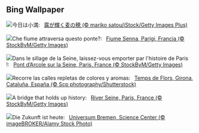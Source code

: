 ## Bing Wallpaper
![](https://www.bing.com/th?id=OHR.wheat2023_JA-JP0808192742_UHD.jpg&w=1000)今日は小満:&nbsp;&ensp;[露が輝く麦の穂 (© mariko satou/iStock/Getty Images Plus)](https://www.bing.com/th?id=OHR.wheat2023_JA-JP0808192742_UHD.jpg)
<br><br/>
![](https://www.bing.com/th?id=OHR.PontdArcole_IT-IT0136817375_UHD.jpg&w=1000)Che fiume attraversa questo ponte?:&nbsp;&ensp;[Fiume Senna, Parigi, Francia (© StockByM/Getty Images)](https://www.bing.com/th?id=OHR.PontdArcole_IT-IT0136817375_UHD.jpg)
<br><br/>
![](https://www.bing.com/th?id=OHR.PontdArcole_FR-FR5695342336_UHD.jpg&w=1000)Dans le sillage de la Seine, laissez-vous emporter par l'histoire de Paris !:&nbsp;&ensp;[Pont d’Arcole sur la Seine, Paris, France (© StockByM/Getty Images)](https://www.bing.com/th?id=OHR.PontdArcole_FR-FR5695342336_UHD.jpg)
<br><br/>
![](https://www.bing.com/th?id=OHR.TempsFlors_ES-ES0333200681_UHD.jpg&w=1000)Recorre las calles repletas de colores y aromas:&nbsp;&ensp;[Temps de Flors, Girona, Cataluña, España (© Scp photography/Shutterstock)](https://www.bing.com/th?id=OHR.TempsFlors_ES-ES0333200681_UHD.jpg)
<br><br/>
![](https://www.bing.com/th?id=OHR.PontdArcole_EN-GB6835023826_UHD.jpg&w=1000)A bridge that holds up history:&nbsp;&ensp;[River Seine, Paris, France (© StockByM/Getty Images)](https://www.bing.com/th?id=OHR.PontdArcole_EN-GB6835023826_UHD.jpg)
<br><br/>
![](https://www.bing.com/th?id=OHR.BremenScienceMuseum_DE-DE0993762476_UHD.jpg&w=1000)Die Zukunft ist heute:&nbsp;&ensp;[Universum Bremen, Science Center (© imageBROKER/Alamy Stock Photo)](https://www.bing.com/th?id=OHR.BremenScienceMuseum_DE-DE0993762476_UHD.jpg)
<br><br/>
